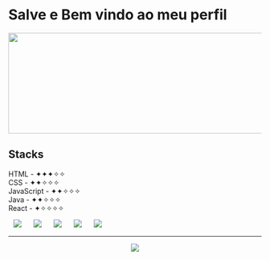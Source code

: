 # Salve e Bem vindo ao meu perfil

<img height = "200em" width = "1000em" align = "center" src = "https://github-readme-stats.vercel.app/api?username=MatheusHachiman&count_private=true&show_icons=true&icon_color=774ede&title_color=6200ff&text_color=4802f7&bg_color=000000&border_radius=15px&border_color=4802f7"/>


<div style = "inline-block" align = "left">
 
## Stacks

HTML - ✦✦✦✧✧ <br>
CSS - ✦✦✧✧✧ <br>
JavaScript - ✦✦✧✧✧ <br>
Java - ✦✦✧✧✧ <br>
React - ✦✧✧✧✧ <br>

<img src = "https://img.shields.io/badge/HTML5-E34F26?style=for-the-badge&logo=html5&logoColor=white" hspace = "10">
<img src = "https://img.shields.io/badge/CSS3-1572B6?style=for-the-badge&logo=css3&logoColor=white" hspace = "10">
<img src = "https://img.shields.io/badge/JavaScript-F7DF1E?style=for-the-badge&logo=javascript&logoColor=black" hspace = "10">
<img src = "https://img.shields.io/badge/Java-ED8B00?style=for-the-badge&logo=Java&logoColor=white" hspace = "10">
<img src = "https://img.shields.io/badge/React-20232A?style=for-the-badge&logo=react&logoColor=61DAFB" hspace = "10">
  
</div> 

<hr class="rounded"/>

<p align = "center">
 <a href = "https://open.spotify.com/user/mathswhiler?si=96786ed5855c48dc">
 <img src = "https://img.shields.io/badge/Spotify-1ED760?&style=for-the-badge&logo=spotify&logoColor=white">
 </a>
</p>

